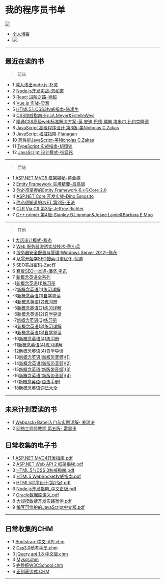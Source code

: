 # 我的程序员书单
<img  src="https://github-readme-stats.vercel.app/api?username=HHfeng616&show_icons=true&icon_color=CE1D2D&text_color=718096&bg_color=ffffff&hide_title=true" />

- [个人博客](https://hhfeng616.github.io/)
- ![](https://visitor-badge.glitch.me/badge?page_id=HHFeng616.readme)






***
## 最近在读的书
> 前端
- 1 [深入浅出node.js-朴灵](https://github.com/hhfeng616/MyBookListCode/tree/main/%E6%B7%B1%E5%85%A5%E6%B5%85%E5%87%BAnode-%E6%BA%90%E4%BB%A3%E7%A0%81)
- 2 [Node.js开发实战-忽如寄](https://github.com/hhfeng616/MyBookListCode/tree/main/nodejs%E5%BC%80%E5%8F%91%E5%AE%9E%E6%88%98-%E6%BA%90%E4%BB%A3%E7%A0%81)
- 3 [React 进阶之路-徐超](https://github.com/hhfeng616/MyBookListCode/tree/main/react-book-master)
- 4 [Vue.js 实战-梁灏](https://github.com/hhfeng616/MyBookListCode/tree/main/vue-book-master)
- 5 [HTML5与CSS3权威指南-陆凌牛]()
- 6 [CSS权威指南-EricA.Meyer&EstelleWeyl]()
- 7 [精通CSS高级web标准解决方案-英 安迪.巴德 瑞典 埃米尔.比约克隆德]()
- 8 [JavaScript 高级程序设计 第3版-美Nicholas C.Zakas]()
- 9 [JavaScript 权威指南-Flanagan]()
- 10 [高性能JavaScript-美Nicholas C.Zakas]()
- 11 [TypeScript 实战指南-胡恒铭]()
- 12 [JavaScript 设计模式-张容铭]()
***
> 后端
- 1 [ASP.NET MVC5 框架揭秘-蒋金楠]()
- 2 [Entity Framework 实用精要-吕高旭](https://github.com/hhfeng616/MyBookListCode/tree/main/%E8%8C%83%E4%BE%8B%E7%A8%8B%E5%BA%8F)
- 3 [你必须掌握的Entity Framework 6.x与Core 2.0](https://github.com/hhfeng616/MyBookListCode/tree/main/EntityFramework6.x-And-Core2.0-master)
- 4 [ASP.NET Core 开发实战-Dino Esposito]()
- 5 [你必须知道的.NET 第2版-王涛](https://www.cnblogs.com/anytao/tag/%E3%80%8A%E4%BD%A0%E5%BF%85%E9%A1%BB%E7%9F%A5%E9%81%93%E7%9A%84.NET%E3%80%8B/)
- 6 [CLR Via C# 第3版-Jeffrey Richter]()
- 7 [C++ primer 第4版-Stanley B.Lippman&Josee Lajoie&Barbara E.Moo]()
***
> 其他
- 1 [大话设计模式-程杰](https://github.com/hhfeng616/MyBookListCode/tree/main/%E5%A4%A7%E8%AF%9D%E8%AE%BE%E8%AE%A1%E6%A8%A1%E5%BC%8F)
- 2 [Web 服务器渗透实战技术-陈小兵]()
- 3 [服务器安全配置与管理(Windows Server 2012)-陈永]()
- 4 [从零开始学SEO搜索引擎优化-倪涛]()
- 5 [SEO实战密码-Zac辉]()
- 6 [百度SEO一本通-潘坚 李迅]()
- 7 [新概念英语全系列]()
- -1[新概念英语(1)练习册]()
- -2[新概念英语(1)练习详解]()
- -3[新概念英语(1)自学导读]()
- -4[新概念英语(2)练习册]()
- -5[新概念英语(2)练习详解]()
- -6[新概念英语(2)自学导读]()
- -7[新概念英语(3)练习册]()
- -8[新概念英语(3)练习详解]()
- -9[新概念英语(3)自学导读]()
- -10[新概念英语(4)练习册]()
- -11[新概念英语(4)练习详解]()
- -12[新概念英语(4)自学导读]()
- -13[新概念英语(新版带音频)(1)]()
- -14[新概念英语(新版带音频)(2)]()
- -15[新概念英语(新版带音频)(3)]()
- -16[新概念英语(新版带音频)(4)]()
- -17[新概念英语(语法手册)]()
- -18[新概念英语词法大全]()

***


## 未来计划要读的书
- 1 [Webpack+Babel入门与实例详解- 姜瑞涛]()
- 2 [网络工程师教程 第五版- 雷震甲]()

## 日常收集的电子书
- 1 [ASP.NET MVC4开发指南.pdf](https://github.com/hhfeng616/MyBookList/blob/main/%E6%97%A5%E5%B8%B8%E6%94%B6%E9%9B%86%E7%9A%84%E7%94%B5%E5%AD%90%E4%B9%A6/ASP.NET%20MVC4%E5%BC%80%E5%8F%91%E6%8C%87%E5%8D%97.pdf)
- 2 [ASP.NET Web API 2 框架揭秘.pdf](https://github.com/hhfeng616/MyBookList/blob/main/%E6%97%A5%E5%B8%B8%E6%94%B6%E9%9B%86%E7%9A%84%E7%94%B5%E5%AD%90%E4%B9%A6/ASP.NET%20Web%20API%202%20%E6%A1%86%E6%9E%B6%E6%8F%AD%E7%A7%98.pdf)
- 3 [HTML.5与CSS.3权威指南.pdf](https://github.com/hhfeng616/MyBookList/blob/main/%E6%97%A5%E5%B8%B8%E6%94%B6%E9%9B%86%E7%9A%84%E7%94%B5%E5%AD%90%E4%B9%A6/HTML.5%E4%B8%8ECSS.3%E6%9D%83%E5%A8%81%E6%8C%87%E5%8D%97.pdf)
- 4 [HTML5 WebSocket权威指南.pdf](https://github.com/hhfeng616/MyBookList/blob/main/%E6%97%A5%E5%B8%B8%E6%94%B6%E9%9B%86%E7%9A%84%E7%94%B5%E5%AD%90%E4%B9%A6/HTML5%20%20WebSocket%E6%9D%83%E5%A8%81%E6%8C%87%E5%8D%97.pdf)
- 5 [HTML5程序设计(第2版).pdf](https://github.com/hhfeng616/MyBookList/blob/main/%E6%97%A5%E5%B8%B8%E6%94%B6%E9%9B%86%E7%9A%84%E7%94%B5%E5%AD%90%E4%B9%A6/HTML5%E7%A8%8B%E5%BA%8F%E8%AE%BE%E8%AE%A1(%E7%AC%AC2%E7%89%88).pdf)
- 6 [Node.js开发指南_中文正版.pdf](https://github.com/hhfeng616/MyBookList/blob/main/%E6%97%A5%E5%B8%B8%E6%94%B6%E9%9B%86%E7%9A%84%E7%94%B5%E5%AD%90%E4%B9%A6/Node.js%E5%BC%80%E5%8F%91%E6%8C%87%E5%8D%97_%E4%B8%AD%E6%96%87%E6%AD%A3%E7%89%88.pdf)
- 7 [Oracle数据库讲义.pdf](https://github.com/hhfeng616/MyBookList/blob/main/%E6%97%A5%E5%B8%B8%E6%94%B6%E9%9B%86%E7%9A%84%E7%94%B5%E5%AD%90%E4%B9%A6/oracle%E6%95%B0%E6%8D%AE%E5%BA%93%E8%AE%B2%E4%B9%89.pdf)
- 8 [大规模敏捷开发实践案例.pdf](https://github.com/hhfeng616/MyBookList/blob/main/%E6%97%A5%E5%B8%B8%E6%94%B6%E9%9B%86%E7%9A%84%E7%94%B5%E5%AD%90%E4%B9%A6/%E5%A4%A7%E8%A7%84%E6%A8%A1%E6%95%8F%E6%8D%B7%E5%BC%80%E5%8F%91%E5%AE%9E%E8%B7%B5%E6%A1%88%E4%BE%8B.pdf)
- 9 [编写可维护的JavaScript中文版.pdf](https://github.com/hhfeng616/MyBookList/blob/main/%E6%97%A5%E5%B8%B8%E6%94%B6%E9%9B%86%E7%9A%84%E7%94%B5%E5%AD%90%E4%B9%A6/%E7%BC%96%E5%86%99%E5%8F%AF%E7%BB%B4%E6%8A%A4%E7%9A%84JavaScript%E4%B8%AD%E6%96%87%E7%89%88.pdf)
***


## 日常收集的CHM
- 1 [Bootstrap-中文-API.chm](https://github.com/hhfeng616/MyBookList/blob/main/%E6%97%A5%E5%B8%B8%E6%94%B6%E9%9B%86%E7%9A%84CHM/Bootstrap-%E4%B8%AD%E6%96%87-API.chm)
- 2 [Css3.0参考手册.chm](https://github.com/hhfeng616/MyBookList/blob/main/%E6%97%A5%E5%B8%B8%E6%94%B6%E9%9B%86%E7%9A%84CHM/css3.0%E5%8F%82%E8%80%83%E6%89%8B%E5%86%8C.chm)
- 3 [jQuery api 1.8 中文版.chm](https://github.com/hhfeng616/MyBookList/blob/main/%E6%97%A5%E5%B8%B8%E6%94%B6%E9%9B%86%E7%9A%84CHM/jQuery%20api%201.8%20%E4%B8%AD%E6%96%87%E7%89%88.chm)
- 4 [Mysql.chm](https://github.com/hhfeng616/MyBookList/blob/main/%E6%97%A5%E5%B8%B8%E6%94%B6%E9%9B%86%E7%9A%84CHM/mysql.chm)
- 5 [完整版W3CSchool.chm](https://github.com/hhfeng616/MyBookList/blob/main/%E6%97%A5%E5%B8%B8%E6%94%B6%E9%9B%86%E7%9A%84CHM/%E5%AE%8C%E6%95%B4%E7%89%88W3CSchool.chm)
- 6 [正则表达式.CHM](https://github.com/hhfeng616/MyBookList/blob/main/%E6%97%A5%E5%B8%B8%E6%94%B6%E9%9B%86%E7%9A%84CHM/%E6%AD%A3%E5%88%99%E8%A1%A8%E8%BE%BE%E5%BC%8F.CHM)
***
